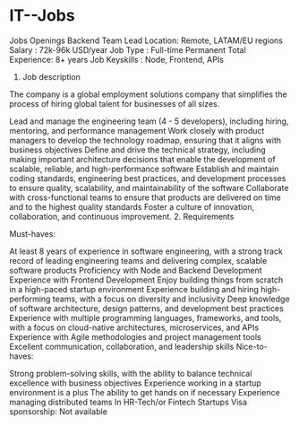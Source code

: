 # IT--Jobs
Jobs Openings 
Backend Team Lead
Location: Remote, LATAM/EU regions
Salary : 72k-96k USD/year
Job Type : Full-time Permanent
Total Experience: 8+ years
Job Keyskills : Node, Frontend, APIs
 

1. Job description

The company is a global employment solutions company that simplifies the process of hiring global talent for businesses of all sizes.

Lead and manage the engineering team (4 - 5 developers), including hiring, mentoring, and performance management
Work closely with product managers to develop the technology roadmap, ensuring that it aligns with business objectives
Define and drive the technical strategy, including making important architecture decisions that enable the development of scalable, reliable, and high-performance software
Establish and maintain coding standards, engineering best practices, and development processes to ensure quality, scalability, and maintainability of the software
Collaborate with cross-functional teams to ensure that products are delivered on time and to the highest quality standards
Foster a culture of innovation, collaboration, and continuous improvement.
2. Requirements

Must-haves:

At least 8 years of experience in software engineering, with a strong track record of leading engineering teams and delivering complex, scalable software products
Proficiency with Node and Backend Development
Experience with Frontend Development
Enjoy building things from scratch in a high-paced startup environment
Experience building and hiring high-performing teams, with a focus on diversity and inclusivity
Deep knowledge of software architecture, design patterns, and development best practices
Experience with multiple programming languages, frameworks, and tools, with a focus on cloud-native architectures, microservices, and APIs
Experience with Agile methodologies and project management tools
Excellent communication, collaboration, and leadership skills
Nice-to-haves:

Strong problem-solving skills, with the ability to balance technical excellence with business objectives
Experience working in a startup environment is a plus
The ability to get hands on if necessary
Experience managing distributed teams
In HR-Tech/or Fintech Startups
Visa sponsorship: Not available
